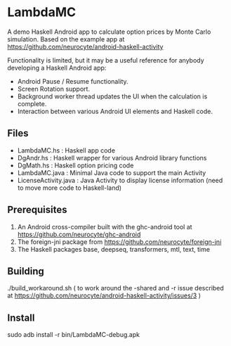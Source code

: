 LambdaMC
========

A demo Haskell Android app to calculate option prices by Monte Carlo simulation.
Based on the example app at https://github.com/neurocyte/android-haskell-activity

Functionality is limited, but it may be a useful reference for anybody developing a Haskell Android app:
* Android Pause / Resume functionality.
* Screen Rotation support.
* Background worker thread updates the UI when the calculation is complete.
* Interaction between various Android UI elements and Haskell code.

Files
-----
* LambdaMC.hs           :  Haskell app code
* DgAndr.hs             :  Haskell wrapper for various Android library functions
* DgMath.hs             :  Haskell option pricing code
* LambdaMC.java         :  Minimal Java code to support the main Activity
* LicenseActivity.java  :  Java Activity to display license information (need to move more code to Haskell-land)

Prerequisites
-------------
1. An Android cross-compiler built with the ghc-android tool at https://github.com/neurocyte/ghc-android
2. The foreign-jni package from https://github.com/neurocyte/foreign-jni
3. The Haskell packages base, deepseq, transformers, mtl, text, time

Building
--------
./build_workaround.sh
( to work around the -shared and -r issue described at https://github.com/neurocyte/android-haskell-activity/issues/3 )

Install
-------
sudo adb install -r bin/LambdaMC-debug.apk

